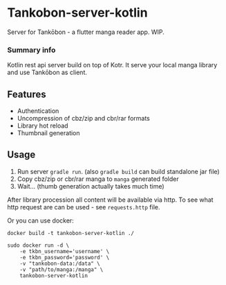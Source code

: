 Tankobon-server-kotlin
======================

Server for Tankōbon - a flutter manga reader app. WIP.

### Summary info
Kotlin rest api server build on top of Kotr. It serve your local manga library and use Tankōbon as client.

## Features
- Authentication
- Uncompression of cbz/zip and cbr/rar formats
- Library hot reload
- Thumbnail generation

## Usage
1. Run server `gradle run`. (also `gradle build` can build standalone jar file)
3. Copy cbz/zip or cbr/rar manga to `manga` generated folder
4. Wait... (thumb generation actually takes much time)

After library procession all content will be available via http. To see what http request are can be used - see `requests.http` file.

Or you can use docker:
```shell
docker build -t tankobon-server-kotlin ./

sudo docker run -d \
    -e tkbn_username='username' \
    -e tkbn_password='password' \
    -v "tankobon-data:/data" \
    -v "path/to/manga:/manga" \
    tankobon-server-kotlin
```